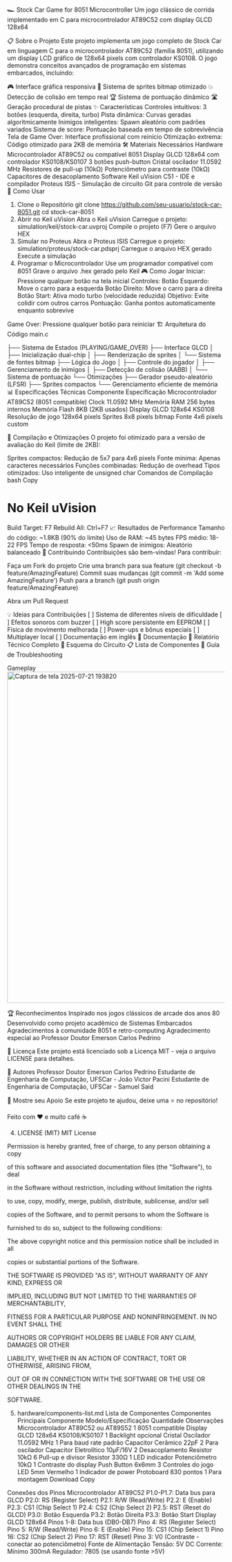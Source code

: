 🏎️ Stock Car Game for 8051 Microcontroller
Um jogo clássico de corrida implementado em C para microcontrolador AT89C52 com display GLCD 128x64

📋 Sobre o Projeto
Este projeto implementa um jogo completo de Stock Car em linguagem C para o microcontrolador AT89C52 (família 8051), utilizando um display LCD gráfico de 128x64 pixels com controlador KS0108. O jogo demonstra conceitos avançados de programação em sistemas embarcados, incluindo:

🎮 Interface gráfica responsiva
🚗 Sistema de sprites bitmap otimizado
💥 Detecção de colisão em tempo real
🏆 Sistema de pontuação dinâmico
🛣️ Geração procedural de pistas
✨ Características
Controles intuitivos: 3 botões (esquerda, direita, turbo)
Pista dinâmica: Curvas geradas algoritmicamente
Inimigos inteligentes: Spawn aleatório com padrões variados
Sistema de score: Pontuação baseada em tempo de sobrevivência
Tela de Game Over: Interface profissional com reinício
Otimização extrema: Código otimizado para 2KB de memória
🛠️ Materiais Necessários
Hardware
Microcontrolador AT89C52 ou compatível 8051
Display GLCD 128x64 com controlador KS0108/KS0107
3 botões push-button
Cristal oscilador 11.0592 MHz
Resistores de pull-up (10kΩ)
Potenciômetro para contraste (10kΩ)
Capacitores de desacoplamento
Software
Keil uVision C51 - IDE e compilador
Proteus ISIS - Simulação de circuito
Git para controle de versão
🚀 Como Usar
1. Clone o Repositório
git clone https://github.com/seu-usuario/stock-car-8051.git
cd stock-car-8051
2. Abrir no Keil uVision
Abra o Keil uVision
Carregue o projeto: simulation/keil/stock-car.uvproj
Compile o projeto (F7)
Gere o arquivo HEX
3. Simular no Proteus
Abra o Proteus ISIS
Carregue o projeto: simulation/proteus/stock-car.pdsprj
Carregue o arquivo HEX gerado
Execute a simulação
4. Programar o Microcontrolador
Use um programador compatível com 8051
Grave o arquivo .hex gerado pelo Keil
🎮 Como Jogar
Iniciar: Pressione qualquer botão na tela inicial
Controles:
Botão Esquerdo: Move o carro para a esquerda
Botão Direito: Move o carro para a direita
Botão Start: Ativa modo turbo (velocidade reduzida)
Objetivo: Evite colidir com outros carros
Pontuação: Ganha pontos automaticamente enquanto sobrevive

Game Over: Pressione qualquer botão para reiniciar
🏗️ Arquitetura do Código
main.c

├── Sistema de Estados (PLAYING/GAME_OVER)
├── Interface GLCD
│ ├── Inicialização dual-chip
│ ├── Renderização de sprites
│ └── Sistema de fontes bitmap
├── Lógica do Jogo
│ ├── Controle do jogador
│ ├── Gerenciamento de inimigos
│ ├── Detecção de colisão (AABB)
│ └── Sistema de pontuação
└── Otimizações
├── Gerador pseudo-aleatório (LFSR)
├── Sprites compactos
└── Gerenciamento eficiente de memória
📊 Especificações Técnicas
Componente		Especificação
Microcontrolador	AT89C52 (8051 compatible)
Clock			11.0592 MHz
Memória RAM		256 bytes internos
Memória Flash		8KB (2KB usados)
Display			GLCD 128x64 KS0108
Resolução de jogo	128x64 pixels
Sprites			8x8 pixels bitmap
Fonte			4x6 pixels custom

🔧 Compilação e Otimizações
O projeto foi otimizado para a versão de avaliação do Keil (limite de 2KB):

Sprites compactos: Redução de 5x7 para 4x6 pixels
Fonte mínima: Apenas caracteres necessários
Funções combinadas: Redução de overhead
Tipos otimizados: Uso inteligente de unsigned char
Comandos de Compilação
bash
Copy

# No Keil uVision
Build Target: F7
Rebuild All: Ctrl+F7
📈 Resultados de Performance
Tamanho do código: ~1.8KB (90% do limite)
Uso de RAM: ~45 bytes
FPS médio: 18-22 FPS
Tempo de resposta: <50ms
Spawn de inimigos: Aleatório balanceado
🤝 Contribuindo
Contribuições são bem-vindas! Para contribuir:

Faça um Fork do projeto
Crie uma branch para sua feature (git checkout -b feature/AmazingFeature)
Commit suas mudanças (git commit -m 'Add some AmazingFeature')
Push para a branch (git push origin feature/AmazingFeature)

Abra um Pull Request

💡 Ideias para Contribuições
[ ] Sistema de diferentes níveis de dificuldade
[ ] Efeitos sonoros com buzzer
[ ] High score persistente em EEPROM
[ ] Física de movimento melhorada
[ ] Power-ups e bônus especiais
[ ] Multiplayer local
[ ] Documentação em inglês
📝 Documentação
📄 Relatório Técnico Completo
🔧 Esquema do Circuito
📋 Lista de Componentes
🎯 Guia de Troubleshooting

Gameplay
<img width="1076" height="767" alt="Captura de tela 2025-07-21 193820" src="https://github.com/user-attachments/assets/302ad2c1-ca0b-4506-b9fc-8468a91aea5d" />


🏆 Reconhecimentos
Inspirado nos jogos clássicos de arcade dos anos 80
Desenvolvido como projeto acadêmico de Sistemas Embarcados
Agradecimentos à comunidade 8051 e retro-computing
Agradecimento especial ao Professor Doutor Emerson Carlos Pedrino

📄 Licença
Este projeto está licenciado sob a Licença MIT - veja o arquivo LICENSE para detalhes.

👤 Autores
Professor Doutor Emerson Carlos Pedrino
Estudante de Engenharia de Computação, UFSCar - João Victor Pacini
Estudante de Engenharia de Computação, UFSCar - Samuel Said

🌟 Mostre seu Apoio
Se este projeto te ajudou, deixe uma ⭐ no repositório!

Feito com ❤️ e muito café ☕

4. LICENSE (MIT)
MIT License

Permission is hereby granted, free of charge, to any person obtaining a copy

of this software and associated documentation files (the "Software"), to deal

in the Software without restriction, including without limitation the rights

to use, copy, modify, merge, publish, distribute, sublicense, and/or sell

copies of the Software, and to permit persons to whom the Software is

furnished to do so, subject to the following conditions:

The above copyright notice and this permission notice shall be included in all

copies or substantial portions of the Software.

THE SOFTWARE IS PROVIDED "AS IS", WITHOUT WARRANTY OF ANY KIND, EXPRESS OR

IMPLIED, INCLUDING BUT NOT LIMITED TO THE WARRANTIES OF MERCHANTABILITY,

FITNESS FOR A PARTICULAR PURPOSE AND NONINFRINGEMENT. IN NO EVENT SHALL THE

AUTHORS OR COPYRIGHT HOLDERS BE LIABLE FOR ANY CLAIM, DAMAGES OR OTHER

LIABILITY, WHETHER IN AN ACTION OF CONTRACT, TORT OR OTHERWISE, ARISING FROM,

OUT OF OR IN CONNECTION WITH THE SOFTWARE OR THE USE OR OTHER DEALINGS IN THE

SOFTWARE.

5. hardware/components-list.md
Lista de Componentes
Componentes Principais
Componente	Modelo/Especificação	Quantidade	Observações
Microcontrolador	AT89C52 ou AT89S52	1	8051 compatible
Display GLCD	128x64 KS0108/KS0107	1	Backlight opcional
Cristal Oscilador	11.0592 MHz	1	Para baud rate padrão
Capacitor Cerâmico	22pF	2	Para oscilador
Capacitor Eletrolítico	10µF/16V	2	Desacoplamento
Resistor	10kΩ	6	Pull-up e divisor
Resistor	330Ω	1	LED indicador
Potenciômetro	10kΩ	1	Contraste do display
Push Button	6x6mm	3	Controles do jogo
LED	5mm Vermelho	1	Indicador de power
Protoboard	830 pontos	1	Para montagem
 Download
 Copy

Conexões dos Pinos
Microcontrolador AT89C52
P1.0-P1.7: Data bus para GLCD
P2.0: RS (Register Select)
P2.1: R/W (Read/Write)
P2.2: E (Enable)
P2.3: CS1 (Chip Select 1)
P2.4: CS2 (Chip Select 2)
P2.5: RST (Reset do GLCD)
P3.0: Botão Esquerda
P3.2: Botão Direita
P3.3: Botão Start
Display GLCD 128x64
Pinos 1-8: Data bus (DB0-DB7)
Pino 4: RS (Register Select)
Pino 5: R/W (Read/Write)
Pino 6: E (Enable)
Pino 15: CS1 (Chip Select 1)
Pino 16: CS2 (Chip Select 2)
Pino 17: RST (Reset)
Pino 3: V0 (Contraste - conectar ao potenciômetro)
Fonte de Alimentação
Tensão: 5V DC
Corrente: Mínimo 300mA
Regulador: 7805 (se usando fonte >5V)
